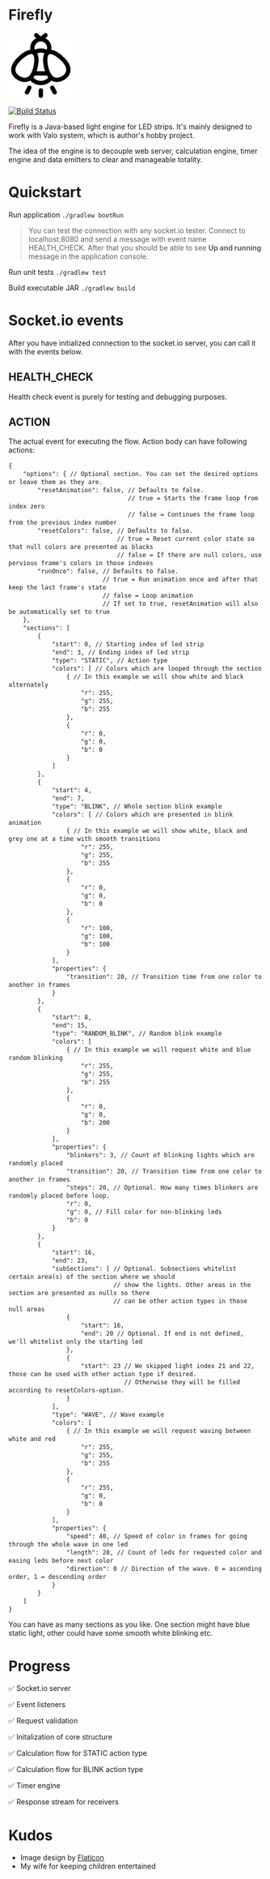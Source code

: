 # Firefly

![Firefly](img.png)

[![Build Status](https://travis-ci.org/Desertive/firefly.png?branch=master)](https://travis-ci.org/Desertive/firefly)

Firefly is a Java-based light engine for LED strips. It's mainly designed to work with Valo system, which is author's hobby project.

The idea of the engine is to decouple web server, calculation engine, timer engine and data emitters to clear and manageable totality.

# Quickstart

Run application `./gradlew bootRun`

> You can test the connection with any socket.io tester. Connect to localhost:8080 and send a message with event name HEALTH_CHECK. After that you should be able to see **Up and running** message in the application console.

Run unit tests `./gradlew test`

Build executable JAR `./gradlew build`

# Socket.io events
After you have initialized connection to the socket.io server, you can call it with the events below.

## HEALTH_CHECK
Health check event is purely for testing and debugging purposes.

## ACTION
The actual event for executing the flow. Action body can have following actions:

    {
        "options": { // Optional section. You can set the desired options or leave them as they are.
            "resetAnimation": false, // Defaults to false.
                                     // true = Starts the frame loop from index zero
                                     // false = Continues the frame loop from the previous index number
            "resetColors": false, // Defaults to false.
                                  // true = Reset current color state so that null colors are presented as blacks
                                  // false = If there are null colors, use pervious frame's colors in those indexes
            "runOnce": false, // Defaults to false.
                              // true = Run animation once and after that keep the last frame's state
                              // false = Loop animation
                              // If set to true, resetAnimation will also be automatically set to true
        },
        "sections": [
            {
                "start": 0, // Starting index of led strip
                "end": 3, // Ending index of led strip
                "type": "STATIC", // Action type
                "colors": [ // Colors which are looped through the section
                    { // In this example we will show white and black alternately
                        "r": 255,
                        "g": 255,
                        "b": 255
                    },
                    {
                        "r": 0,
                        "g": 0,
                        "b": 0
                    }
                ]
            },
            {
                "start": 4,
                "end": 7,
                "type": "BLINK", // Whole section blink example
                "colors": [ // Colors which are presented in blink animation
                    { // In this example we will show white, black and grey one at a time with smooth transitions
                        "r": 255,
                        "g": 255,
                        "b": 255
                    },
                    {
                        "r": 0,
                        "g": 0,
                        "b": 0
                    },
                    {
                        "r": 100,
                        "g": 100,
                        "b": 100
                    }
                ],
                "properties": {
                    "transition": 20, // Transition time from one color to another in frames
                }
            },
            {
                "start": 8,
                "end": 15,
                "type": "RANDOM_BLINK", // Random blink example
                "colors": [
                    { // In this example we will request white and blue random blinking
                        "r": 255,
                        "g": 255,
                        "b": 255
                    },
                    {
                        "r": 0,
                        "g": 0,
                        "b": 200
                    }
                ],
                "properties": {
                    "blinkers": 3, // Count of blinking lights which are randomly placed
                    "transition": 20, // Transition time from one color to another in frames
                    "steps": 20, // Optional. How many times blinkers are randomly placed before loop.
                    "r": 0,
                    "g": 0, // Fill color for non-blinking leds
                    "b": 0
                }
            },
            {
                "start": 16,
                "end": 23,
                "subSections": [ // Optional. Subsections whitelist certain area(s) of the section where we should
                                 // show the lights. Other areas in the section are presented as nulls so there
                                 // can be other action types in those null areas
                    {
                        "start": 16,
                        "end": 20 // Optional. If end is not defined, we'll whitelist only the starting led
                    },
                    {
                        "start": 23 // We skipped light index 21 and 22, those can be used with other action type if desired.
                                    // Otherwise they will be filled according to resetColors-option.
                    }
                ],
                "type": "WAVE", // Wave example
                "colors": [
                    { // In this example we will request waving between white and red
                        "r": 255,
                        "g": 255,
                        "b": 255
                    },
                    {
                        "r": 255,
                        "g": 0,
                        "b": 0
                    }
                ],
                "properties": {
                    "speed": 40, // Speed of color in frames for going through the whole wave in one led
                    "length": 20, // Count of leds for requested color and easing leds before next color
                    "direction": 0 // Direction of the wave. 0 = ascending order, 1 = descending order
                }
            }
        ]
    }

You can have as many sections as you like. One section might have blue static light, other could have some smooth white blinking etc.

# Progress
:white_check_mark: Socket.io server

:white_check_mark: Event listeners

:white_check_mark: Request validation

:white_check_mark: Initalization of core structure

:white_check_mark: Calculation flow for STATIC action type

:white_check_mark: Calculation flow for BLINK action type

:white_check_mark: Timer engine

:white_check_mark: Response stream for receivers

# Kudos
- Image design by [Flaticon](https://www.flaticon.com/)
- My wife for keeping children entertained

